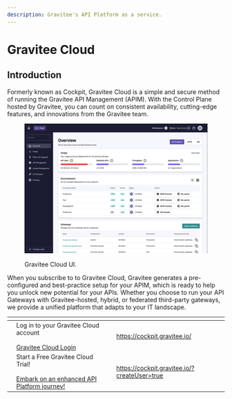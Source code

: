 ```yaml
---
description: Gravitee's API Platform as a service.
---
```


# Gravitee Cloud

## Introduction

Formerly known as Cockpit, Gravitee Cloud is a simple and secure method of running the Gravitee API Management (APIM). With the Control Plane hosted by Gravitee, you can count on consistent availability, cutting-edge features, and innovations from the Gravitee team.

<figure><img src=".gitbook/assets/image (16).png" alt=""><figcaption><p>Gravitee Cloud UI.</p></figcaption></figure>

When you subscribe to to Gravitee Cloud, Gravitee generates a pre-configured and best-practice setup for your APIM, which is ready to help you unlock new potential for your APIs. Whether you choose to run your API Gateways with Gravitee-hosted, hybrid, or federated third-party gateways, we provide a unified platform that adapts to your IT landscape.



<table data-card-size="large" data-view="cards"><thead><tr><th></th><th></th><th></th><th data-hidden data-card-target data-type="content-ref"></th></tr></thead><tbody><tr><td></td><td>Log in to your Gravitee Cloud account<br><br><a href="https://cockpit.gravitee.io">Gravitee Cloud Login</a></td><td></td><td><a href="https://cockpit.gravitee.io/">https://cockpit.gravitee.io/</a></td></tr><tr><td></td><td>Start a Free Gravitee Cloud Trial!<br><br><a href="https://cockpit.gravitee.io/?createUser=true">Embark on an enhanced API Platform journey!</a></td><td></td><td><a href="https://cockpit.gravitee.io/?createUser=true">https://cockpit.gravitee.io/?createUser=true</a></td></tr></tbody></table>
